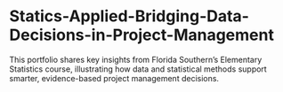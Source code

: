 # Statics-Applied-Bridging-Data-Decisions-in-Project-Management
This portfolio shares key insights from Florida Southern’s Elementary Statistics course, illustrating how data and statistical methods support smarter, evidence-based project management decisions.

